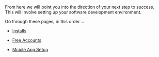 
From here we will point you into the direction of your next step to success.  
This will involve setting up your software development environment.  


Go through these pages, in this order....  

- [Installs](https://github.com/reactivize/reactivizer/blob/master/dev/installs)  

- [Free Accounts](https://github.com/reactivize/reactivizer/blob/master/dev/freeAccounts.md)  

- [Mobile App Setup](https://github.com/reactivize/reactivizer/wiki/Mobile-App-Setup)  
